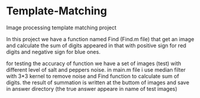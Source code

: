 # Template-Matching
Image processing template matching project

In this project we have a function named Find (Find.m file) that get an image and calculate the sum of digits appeared in that with positive sign for red digits and negative sign for blue ones.

for testing the accuracy of function we have a set of images (test) with different level of salt and peppers noise. in main.m file i use median filter with 3*3 kernel to remove noise and Find function to calculate sum of digits. the result of summation is written at the buttom of images and save in answer directory
(the true answer appeare in name of test images)
